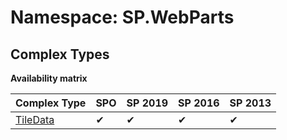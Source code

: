# Namespace: SP.WebParts

## Complex Types

**Availability matrix**

Complex Type | SPO | SP 2019 | SP 2016 | SP 2013
----------|-----|---------|---------|--------
[TileData](./ComplexTypes/TileData.md) | ✔ | ✔ | ✔ | ✔
